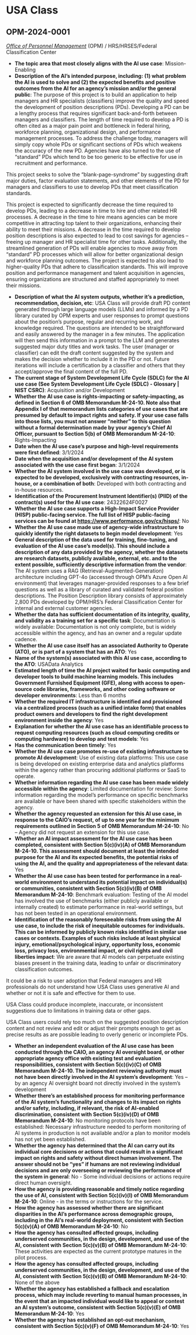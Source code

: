 # USA Class
## OPM-2024-0001
_[Office of Personnel Management](<../3_agency/Office of Personnel Management.md>)_ (OPM) / HRS/HRSES/Federal Classification Center


+ **The topic area that most closely aligns with the AI use case**: Mission-Enabling
+ **Description of the AI’s intended purpose, including: (1) what problem the AI is used to solve and (2) the expected benefits and positive outcomes from the AI for an agency’s mission and/or the general public**: The purpose of this project is to build an application to help managers and HR specialists (classifiers) improve the quality and speed the development of position descriptions (PDs). Developing a PD can be a lengthy process that requires significant back-and-forth between managers and classifiers. The length of time required to develop a PD is often cited as a major pain point and bottleneck in federal hiring, workforce planning, organizational design, and performance management processes. To address the challenge today, managers will simply copy whole PDs or significant sections of PDs which weakens the accuracy of the new PD. Agencies have also turned to the use of “standard” PDs which tend to be too generic to be effective for use in recruitment and performance.

This project seeks to solve the “blank-page-syndrome” by suggesting draft major duties, factor evaluation statements, and other elements of the PD for managers and classifiers to use to develop PDs that meet classification standards.

This project is expected to significantly decrease the time required to develop PDs, leading to a decrease in time to hire and other related HR processes. A decrease in the time to hire means agencies can be more competitive in attracting top talent to their organizations, enhancing their ability to meet their missions. A decrease in the time required to develop position descriptions is also expected to lead to cost savings for agencies – freeing up manager and HR specialist time for other tasks. Additionally, the streamlined generation of PDs will enable agencies to move away from “standard” PD processes which will allow for better organizational design and workforce planning outcomes. The project is expected to also lead to higher-quality PDs that adhere to classification standards. This will improve position and performance management and talent acquisition in agencies, ensuring organizations are structured and staffed appropriately to meet their missions.
+ **Description of what the AI system outputs, whether it’s a prediction, recommendation, decision, etc**: USA Class will provide draft PD content generated through large language models (LLMs) and informed by a PD library curated by OPM experts and user responses to prompt questions about the position’s purpose, regular and recurring work, and knowledge required. The questions are intended to be straightforward and easily answered by the manager in a few minutes. The application will then send this information in a prompt to the LLM and generates suggested major duty titles and work tasks. The user (manager or classifier) can edit the draft content suggested by the system and makes the decision whether to include it in the PD or not. Future iterations will include a certification by a classifier and others that they accept/approve the final content of the full PD.
+ **The current stage of System Development Life Cycle (SDLC) for the AI use case (See System Development Life Cycle (SDLC) - Glossary | NIST CSRC)**: Acquisition and/or Development
+ **Whether the AI use case is rights-impacting or safety-impacting, as defined in Section 6 of OMB Memorandum M-24-10. Note also that Appendix I of that memorandum lists categories of use cases that are presumed by default to impact rights and safety. If your use case falls into those lists, you must not answer “neither” to this question without a formal determination made by your agency’s Chief AI Officer, pursuant to Section 5(b) of OMB Memorandum M-24-10**: Rights-Impacting
+ **Date when the AI use case’s purpose and high-level requirements were first defined**: 3/1/2024
+ **Date when the acquisition and/or development of the AI system associated with the use case first began**: 3/1/2024
+ **Whether the AI system involved in the use case was developed, or is expected to be developed, exclusively with contracting resources, in-house, or a combination of both**: Developed with both contracting and in-house resources.
+ **Identification of the Procurement Instrument Identifier(s) (PIID) of the contract(s) used for the AI use case**: 24322624F0027
+ **Whether the AI use case supports a High-Impact Service Provider (HISP) public-facing service. The full list of HISP public-facing services can be found at https://www.performance.gov/cx/hisps/**: No
+ **Whether the AI use case made use of agency-wide infrastructure to quickly identify the right datasets to begin model development**: Yes
+ **General description of the data used for training, fine-tuning, and evaluation of the AI use case’s model(s). This should include a description of any data provided by the agency, whether the datasets are research datasets, publicly available, external, etc. and to the extent possible, sufficiently descriptive information from the vendor**: The AI system uses a RAG (Retrieval-Augmented-Generation) architecture including GPT-4o (accessed through OPM’s Azure Open AI environment) that leverages manager-provided responses to a few brief questions as well as a library of curated and validated federal position descriptions. The Position Description library consists of approximately 2,800 PDs developed by OPM/HRS’s Federal Classification Center for internal and external customer agencies.
+ **Whether the data has sufficient documentation of its integrity, quality, and validity as a training set for a specific task**: Documentation is widely available: Documentation is not only complete, but is widely accessible within the agency, and has an owner and a regular update cadence.
+ **Whether the AI use case itself has an associated Authority to Operate (ATO), or is part of a system that has an ATO**: Yes
+ **Name of the system(s) associated with this AI use case, according to the ATO**: USAData Analytics
+ **Estimated length of time the AI project waited for basic computing and developer tools to build machine learning models. This includes Government Furnished Equipment (GFE), along with access to open-source code libraries, frameworks, and other coding software or developer environments**: Less than 6 months
+ **Whether the required IT infrastructure is identified and provisioned via a centralized process (such as a unified intake form) that enables product owners and developers to find the right development environment inside the agency**: Yes
+ **Explanation for whether the AI use case has an identifiable process to request computing resources (such as cloud computing credits or computing hardware) to develop and test models**: Yes
+ **Has the communication been timely**: Yes
+ **Whether the AI use case promotes re-use of existing infrastructure to promote AI development**: Use of existing data platforms: This use case is being developed on existing enterprise data and analytics platforms within the agency rather than procuring additional platforms or SaaS to operate.
+ **Whether information regarding the AI use case has been made widely accessible within the agency**: Limited documentation for review: Some information regarding the model’s performance on specific benchmarks are available or have been shared with specific stakeholders within the agency.
+ **Whether the agency requested an extension for this AI use case, in response to the CAIO’s request, of up to one year for the minimum requirements outlined in Section 5 of OMB Memorandum M-24-10**: No – Agency did not request an extension for this use case.
+ **Whether an AI impact assessment for the AI use case has been completed, consistent with Section 5(c)(iv)(A) of OMB Memorandum M-24-10. This assessment should document at least the intended purpose for the AI and its expected benefits, the potential risks of using the AI, and the quality and appropriateness of the relevant data**: Yes
+ **Whether the AI use case has been tested for performance in a real-world environment to understand its potential impact on individual(s) or communities, consistent with Section 5(c)(iv)(B) of OMB Memorandum M-24-10**: Benchmark evaluation: Testing of the AI model has involved the use of benchmarks (either publicly available or internally created) to estimate performance in real-world settings, but has not been tested in an operational environment.
+ **Identification of the reasonably foreseeable risks from using the AI use case, to include the risk of inequitable outcomes for individuals. This can be informed by publicly known risks identified in similar use cases or contexts. Examples of such risks include at least physical injury, emotional/psychological injury, opportunity loss, economic loss, privacy loss, environmental impact, or civil rights and civil liberties impact**: We are aware that AI models can perpetuate existing biases present in the training data, leading to unfair or discriminatory classification outcomes. 

It could be a risk to user adoption that Federal managers and HR professionals do not understand how USA Class uses generative AI and whether or not it is safe and effective for them to use.

USA Class could produce incomplete, inaccurate, or inconsistent suggestions due to limitations in training data or other gaps. 

USA Class users could rely too much on the suggested position description content and not review and edit or adjust their prompts enough to get as precise results as are possible leading to overly generic or incomplete PDs.
+ **Whether an independent evaluation of the AI use case has been conducted through the CAIO, an agency AI oversight board, or other appropriate agency office with existing test and evaluation responsibilities, consistent with Section 5(c)(iv)(C) of OMB Memorandum M-24-10. The independent reviewing authority must not have been directly involved in the AI system’s development**: Yes – by an agency AI oversight board not directly involved in the system’s development
+ **Whether there’s an established process for monitoring performance of the AI system’s functionality and changes to its impact on rights and/or safety, including, if relevant, the risk of AI-enabled discrimination, consistent with Section 5(c)(iv)(D) of OMB Memorandum M-24-10**: No monitoring protocols have been established: Necessary infrastructure needed to perform monitoring of AI systems in production is not available and/or a plan to monitor models has not yet been established.
+ **Whether the agency has determined that the AI can carry out its individual core decisions or actions that could result in a significant impact on rights and safety without direct human involvement. The answer should not be “yes” if humans are not reviewing individual decisions and are only overseeing or reviewing the performance of the system in general**: No - Some individual decisions or actions require direct human oversight.
+ **How the agency is providing reasonable and timely notice regarding the use of AI, consistent with Section 5(c)(iv)(I) of OMB Memorandum M-24-10**: Online - in the terms or instructions for the service.
+ **How the agency has assessed whether there are significant disparities in the AI’s performance across demographic groups, including in the AI’s real-world deployment, consistent with Section 5(c)(v)(A) of OMB Memorandum M-24-10**: No
+ **How the agency has consulted affected groups, including underserved communities, in the design, development, and use of the AI, consistent with Section 5(c)(v)(B) of OMB Memorandum M-24-10**: These activities are expected as the current prototype matures in the pilot process.
+ **How the agency has consulted affected groups, including underserved communities, in the design, development, and use of the AI, consistent with Section 5(c)(v)(B) of OMB Memorandum M-24-10**: None of the above
+ **Whether the agency has established a fallback and escalation process, which may include reverting to manual human processes, in the event that an impacted individual would like to appeal or contest an AI system’s outcome, consistent with Section 5(c)(v)(E) of OMB Memorandum M-24-10**: Yes
+ **Whether the agency has established an opt-out mechanism, consistent with Section 5(c)(v)(F) of OMB Memorandum M-24-10**: Yes